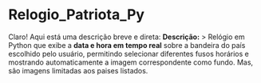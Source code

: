 # Relogio_Patriota_Py
Claro! Aqui está uma descrição breve e direta:  **Descrição:**  > Relógio em Python que exibe a **data e hora em tempo real** sobre a bandeira do país escolhido pelo usuário, permitindo selecionar diferentes fusos horários e mostrando automaticamente a imagem correspondente como fundo. Mas, são imagens limitadas aos paises listados.
